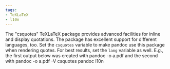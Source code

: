```yaml
---
tags:
- TeXLaTeX
- l10n
---
```


The "csquotes" TeXLaTeX package provides advanced facilities for inline
and display quotations. The package has excellent support for different
languages, too. Set the `csquotes` variable to make pandoc use this
package when rendering quotes. For best results, set the `lang` variable
as well. E.g., the first output below was created with pandoc -o a.pdf
and the second with pandoc -o a.pdf -V csquotes pandoc l10n

